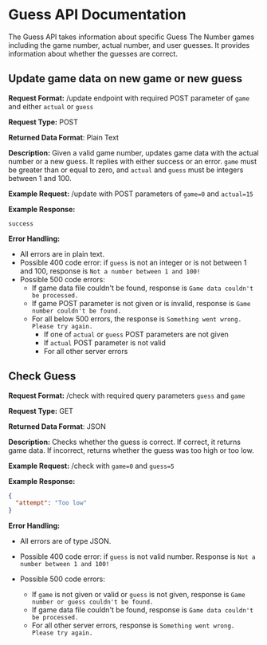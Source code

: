 # Guess API Documentation
The Guess API takes information about specific Guess The Number games including the game number, actual number, and user guesses. It provides information about whether the guesses are correct.

## Update game data on new game or new guess
**Request Format:** /update endpoint with required POST parameter of `game` and either `actual` or `guess`

**Request Type:** POST

**Returned Data Format**: Plain Text

**Description:** Given a valid game number, updates game data with the actual number or a new guess. It replies with either success or an error. `game` must be greater than or equal to zero, and `actual` and `guess` must be integers between 1 and 100.

**Example Request:** /update with POST parameters of `game=0` and `actual=15`

**Example Response:**
```
success
```

**Error Handling:**
- All errors are in plain text.
- Possible 400 code error: if `guess` is not an integer or is not between 1 and 100, response is `Not a number between 1 and 100!`
- Possible 500 code errors:
  - If game data file couldn't be found, response is `Game data couldn't be processed.`
  - If game POST parameter is not given or is invalid, response is `Game number couldn't be found.`
  - For all below 500 errors, the response is `Something went wrong. Please try again.`
    - If one of `actual` or `guess` POST parameters are not given
    - If `actual` POST parameter is not valid
    - For all other server errors

## Check Guess
**Request Format:** /check with required query parameters `guess` and `game`

**Request Type:** GET

**Returned Data Format**: JSON

**Description:** Checks whether the guess is correct. If correct, it returns game data. If incorrect, returns whether the guess was too high or too low.

**Example Request:** /check with `game=0` and `guess=5`

**Example Response:**

```json
{
  "attempt": "Too low"
}
```

**Error Handling:**
- All errors are of type JSON.
- Possible 400 code error: if `guess` is not valid number. Response is
`Not a number between 1 and 100!`

- Possible 500 code errors:
  - If `game` is not given or valid or `guess` is not given, response is `Game number or guess couldn't be found.`
  - If game data file couldn't be found, response is `Game data couldn't be processed.`
  - For all other server errors, response is `Something went wrong. Please try again.`